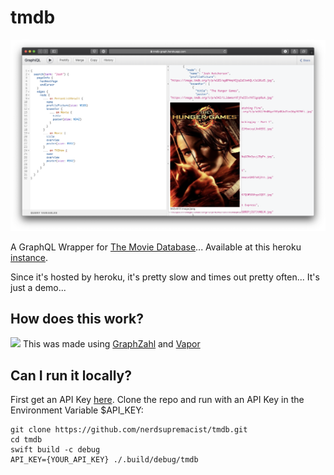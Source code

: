 # tmdb

![](screenshot.png)

A GraphQL Wrapper for [The Movie Database](https://www.themoviedb.org)...
Available at this heroku [instance](https://tmdb-graph.herokuapp.com). 

Since it's hosted by heroku, it's pretty slow and times out pretty often... It's just a demo...

## How does this work?

![](https://github.com/nerdsupremacist/GraphZahl/raw/master/logo.png)
This was made using [GraphZahl](https://github.com/nerdsupremacist/GraphZahl) and [Vapor](https://vapor.codes)

## Can I run it locally?

First get an API Key [here](https://www.themoviedb.org/documentation/api).
Clone the repo and run with an API Key in the Environment Variable $API_KEY:

```
git clone https://github.com/nerdsupremacist/tmdb.git
cd tmdb
swift build -c debug
API_KEY={YOUR_API_KEY} ./.build/debug/tmdb
```
